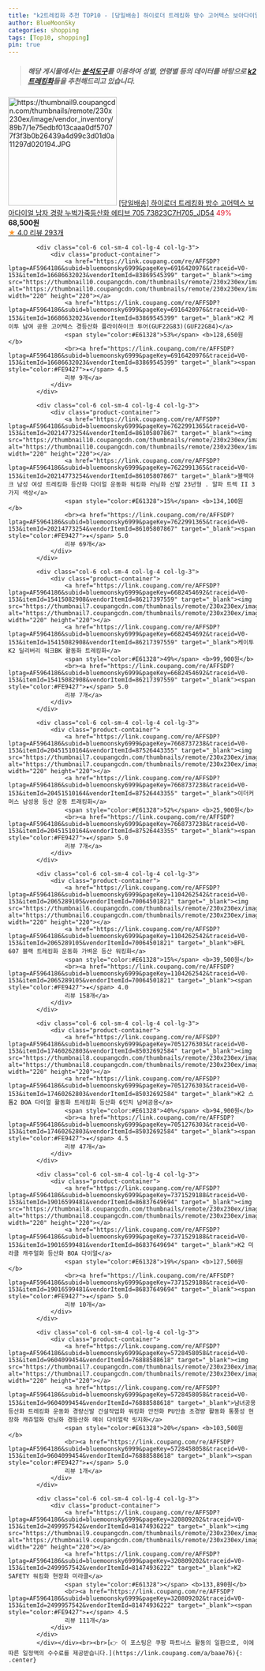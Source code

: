 ```yaml
---
title: "k2트레킹화 추천 TOP10 - [당일배송] 하이로더 트레킹화 방수 고어텍스 보아다이얼 남자 경량 누벅가죽등산화 에티브 705 73823C7H705_JD54"
author: BlueMoonSky
categories: shopping
tags: [Top10, shopping]
pin: true
---
```


> ##### 해당 게시물에서는 [**분석도구**](https://itemscout.io/)를 이용하여 **성별**, **연령별** 등의 데이터를 바탕으로 [**k2트레킹화**](https://link.coupang.com/a/baae76)들을 추천해드리고 있습니다.
<div class="container"><div class="row">
            <div class="col-6 col-sm-4 col-lg-4 col-lg-3">
                <div class="product-container">
                    <a href="https://link.coupang.com/re/AFFSDP?lptag=AF5964186&subid=bluemoonsky6999&pageKey=7499530627&traceid=V0-153&itemId=19628782879&vendorItemId=86742383325" target="_blank"><img src="https://thumbnail9.coupangcdn.com/thumbnails/remote/230x230ex/image/vendor_inventory/89b7/1e75edbf013caaa0df57077f3f3b0b26439a4d99c3d01d0a11297d020194.JPG" alt="https://thumbnail9.coupangcdn.com/thumbnails/remote/230x230ex/image/vendor_inventory/89b7/1e75edbf013caaa0df57077f3f3b0b26439a4d99c3d01d0a11297d020194.JPG" width="220" height="220"></a>
                    <a href="https://link.coupang.com/re/AFFSDP?lptag=AF5964186&subid=bluemoonsky6999&pageKey=7499530627&traceid=V0-153&itemId=19628782879&vendorItemId=86742383325" target="_blank">[당일배송] 하이로더 트레킹화 방수 고어텍스 보아다이얼 남자 경량 누벅가죽등산화 에티브 705 73823C7H705_JD54</a>
                    <span style="color:#E61328">49%</span> <b>68,500원</b>
                    <br><a href="https://link.coupang.com/re/AFFSDP?lptag=AF5964186&subid=bluemoonsky6999&pageKey=7499530627&traceid=V0-153&itemId=19628782879&vendorItemId=86742383325" target="_blank"><span style="color:#FE9427">★</span> 4.0
                    리뷰 293개</a>
                </div>
            </div>
            
            <div class="col-6 col-sm-4 col-lg-4 col-lg-3">
                <div class="product-container">
                    <a href="https://link.coupang.com/re/AFFSDP?lptag=AF5964186&subid=bluemoonsky6999&pageKey=6916420976&traceid=V0-153&itemId=16686632023&vendorItemId=83869545399" target="_blank"><img src="https://thumbnail10.coupangcdn.com/thumbnails/remote/230x230ex/image/vendor_inventory/6ad6/65ec917903af574e7a0c9b5e5cc4a33ec02e8a36df95bfdf2c33bbd4e8b3.jpg" alt="https://thumbnail10.coupangcdn.com/thumbnails/remote/230x230ex/image/vendor_inventory/6ad6/65ec917903af574e7a0c9b5e5cc4a33ec02e8a36df95bfdf2c33bbd4e8b3.jpg" width="220" height="220"></a>
                    <a href="https://link.coupang.com/re/AFFSDP?lptag=AF5964186&subid=bluemoonsky6999&pageKey=6916420976&traceid=V0-153&itemId=16686632023&vendorItemId=83869545399" target="_blank">K2 케이투 남여 공용 고어텍스 경등산화 플라이하이크 투어(GUF22G83)(GUF22G84)</a>
                    <span style="color:#E61328">53%</span> <b>128,650원</b>
                    <br><a href="https://link.coupang.com/re/AFFSDP?lptag=AF5964186&subid=bluemoonsky6999&pageKey=6916420976&traceid=V0-153&itemId=16686632023&vendorItemId=83869545399" target="_blank"><span style="color:#FE9427">★</span> 4.5
                    리뷰 9개</a>
                </div>
            </div>
            
            <div class="col-6 col-sm-4 col-lg-4 col-lg-3">
                <div class="product-container">
                    <a href="https://link.coupang.com/re/AFFSDP?lptag=AF5964186&subid=bluemoonsky6999&pageKey=7622991365&traceid=V0-153&itemId=20214773254&vendorItemId=86105807867" target="_blank"><img src="https://thumbnail10.coupangcdn.com/thumbnails/remote/230x230ex/image/vendor_inventory/4f19/1099a3cf67a2691ee0e1d7bd75bd7a95bbdda520cfda66dd083a849896e1.png" alt="https://thumbnail10.coupangcdn.com/thumbnails/remote/230x230ex/image/vendor_inventory/4f19/1099a3cf67a2691ee0e1d7bd75bd7a95bbdda520cfda66dd083a849896e1.png" width="220" height="220"></a>
                    <a href="https://link.coupang.com/re/AFFSDP?lptag=AF5964186&subid=bluemoonsky6999&pageKey=7622991365&traceid=V0-153&itemId=20214773254&vendorItemId=86105807867" target="_blank">블랙야크 남성 여성 트레킹화 등산화 다이얼 운동화 워킹화 러닝화 신발 23년형 . 알파 트렉 II 3가지 색상</a>
                    <span style="color:#E61328">15%</span> <b>134,100원</b>
                    <br><a href="https://link.coupang.com/re/AFFSDP?lptag=AF5964186&subid=bluemoonsky6999&pageKey=7622991365&traceid=V0-153&itemId=20214773254&vendorItemId=86105807867" target="_blank"><span style="color:#FE9427">★</span> 5.0
                    리뷰 69개</a>
                </div>
            </div>
            
            <div class="col-6 col-sm-4 col-lg-4 col-lg-3">
                <div class="product-container">
                    <a href="https://link.coupang.com/re/AFFSDP?lptag=AF5964186&subid=bluemoonsky6999&pageKey=6682454692&traceid=V0-153&itemId=15415082908&vendorItemId=86217397559" target="_blank"><img src="https://thumbnail7.coupangcdn.com/thumbnails/remote/230x230ex/image/vendor_inventory/0a41/131d44733914ae37a9104f4e6bbcf3df16b0bfb15786b7fca760f1eabc09.jpg" alt="https://thumbnail7.coupangcdn.com/thumbnails/remote/230x230ex/image/vendor_inventory/0a41/131d44733914ae37a9104f4e6bbcf3df16b0bfb15786b7fca760f1eabc09.jpg" width="220" height="220"></a>
                    <a href="https://link.coupang.com/re/AFFSDP?lptag=AF5964186&subid=bluemoonsky6999&pageKey=6682454692&traceid=V0-153&itemId=15415082908&vendorItemId=86217397559" target="_blank">케이투 K2 딜리버리 워크BK 활동화 트레킹화</a>
                    <span style="color:#E61328">49%</span> <b>99,900원</b>
                    <br><a href="https://link.coupang.com/re/AFFSDP?lptag=AF5964186&subid=bluemoonsky6999&pageKey=6682454692&traceid=V0-153&itemId=15415082908&vendorItemId=86217397559" target="_blank"><span style="color:#FE9427">★</span> 5.0
                    리뷰 7개</a>
                </div>
            </div>
            
            <div class="col-6 col-sm-4 col-lg-4 col-lg-3">
                <div class="product-container">
                    <a href="https://link.coupang.com/re/AFFSDP?lptag=AF5964186&subid=bluemoonsky6999&pageKey=7668737238&traceid=V0-153&itemId=20451510164&vendorItemId=87526443355" target="_blank"><img src="https://thumbnail7.coupangcdn.com/thumbnails/remote/230x230ex/image/vendor_inventory/d006/4ee426e4fd95ff14a0fa631d87b73645823ad484a63395181ed18302195f.png" alt="https://thumbnail7.coupangcdn.com/thumbnails/remote/230x230ex/image/vendor_inventory/d006/4ee426e4fd95ff14a0fa631d87b73645823ad484a63395181ed18302195f.png" width="220" height="220"></a>
                    <a href="https://link.coupang.com/re/AFFSDP?lptag=AF5964186&subid=bluemoonsky6999&pageKey=7668737238&traceid=V0-153&itemId=20451510164&vendorItemId=87526443355" target="_blank">이더커머스 남성용 등산 운동 트래킹화</a>
                    <span style="color:#E61328">52%</span> <b>25,900원</b>
                    <br><a href="https://link.coupang.com/re/AFFSDP?lptag=AF5964186&subid=bluemoonsky6999&pageKey=7668737238&traceid=V0-153&itemId=20451510164&vendorItemId=87526443355" target="_blank"><span style="color:#FE9427">★</span> 5.0
                    리뷰 7개</a>
                </div>
            </div>
            
            <div class="col-6 col-sm-4 col-lg-4 col-lg-3">
                <div class="product-container">
                    <a href="https://link.coupang.com/re/AFFSDP?lptag=AF5964186&subid=bluemoonsky6999&pageKey=1104262542&traceid=V0-153&itemId=2065289105&vendorItemId=70064501821" target="_blank"><img src="https://thumbnail6.coupangcdn.com/thumbnails/remote/230x230ex/image/vendor_inventory/ee05/38f5d72ea9c943f0b6708eb1ad4403b442eac1c4409112918a24ff2518de.jpg" alt="https://thumbnail6.coupangcdn.com/thumbnails/remote/230x230ex/image/vendor_inventory/ee05/38f5d72ea9c943f0b6708eb1ad4403b442eac1c4409112918a24ff2518de.jpg" width="220" height="220"></a>
                    <a href="https://link.coupang.com/re/AFFSDP?lptag=AF5964186&subid=bluemoonsky6999&pageKey=1104262542&traceid=V0-153&itemId=2065289105&vendorItemId=70064501821" target="_blank">BFL 607 블랙 트레킹화 운동화 가벼운 등산 워킹화</a>
                    <span style="color:#E61328">15%</span> <b>39,500원</b>
                    <br><a href="https://link.coupang.com/re/AFFSDP?lptag=AF5964186&subid=bluemoonsky6999&pageKey=1104262542&traceid=V0-153&itemId=2065289105&vendorItemId=70064501821" target="_blank"><span style="color:#FE9427">★</span> 4.0
                    리뷰 158개</a>
                </div>
            </div>
            
            <div class="col-6 col-sm-4 col-lg-4 col-lg-3">
                <div class="product-container">
                    <a href="https://link.coupang.com/re/AFFSDP?lptag=AF5964186&subid=bluemoonsky6999&pageKey=7051276303&traceid=V0-153&itemId=17460262803&vendorItemId=85032692584" target="_blank"><img src="https://thumbnail8.coupangcdn.com/thumbnails/remote/230x230ex/image/vendor_inventory/31d4/c9dae3dcf0401fed5c4560582fc8c69a12cd84c1c7fba9186ae7dd6091ef.jpg" alt="https://thumbnail8.coupangcdn.com/thumbnails/remote/230x230ex/image/vendor_inventory/31d4/c9dae3dcf0401fed5c4560582fc8c69a12cd84c1c7fba9186ae7dd6091ef.jpg" width="220" height="220"></a>
                    <a href="https://link.coupang.com/re/AFFSDP?lptag=AF5964186&subid=bluemoonsky6999&pageKey=7051276303&traceid=V0-153&itemId=17460262803&vendorItemId=85032692584" target="_blank">K2 스톰2 BOA 다이얼 활동화 트레킹화 등산화 6인치 남여공용</a>
                    <span style="color:#E61328">40%</span> <b>94,900원</b>
                    <br><a href="https://link.coupang.com/re/AFFSDP?lptag=AF5964186&subid=bluemoonsky6999&pageKey=7051276303&traceid=V0-153&itemId=17460262803&vendorItemId=85032692584" target="_blank"><span style="color:#FE9427">★</span> 4.5
                    리뷰 47개</a>
                </div>
            </div>
            
            <div class="col-6 col-sm-4 col-lg-4 col-lg-3">
                <div class="product-container">
                    <a href="https://link.coupang.com/re/AFFSDP?lptag=AF5964186&subid=bluemoonsky6999&pageKey=7371529188&traceid=V0-153&itemId=19016599481&vendorItemId=86837649694" target="_blank"><img src="https://thumbnail8.coupangcdn.com/thumbnails/remote/230x230ex/image/vendor_inventory/686e/ac36bcef7313f66b25b11a1a2af83ace12d72934a30d990aef50e222340c.jpg" alt="https://thumbnail8.coupangcdn.com/thumbnails/remote/230x230ex/image/vendor_inventory/686e/ac36bcef7313f66b25b11a1a2af83ace12d72934a30d990aef50e222340c.jpg" width="220" height="220"></a>
                    <a href="https://link.coupang.com/re/AFFSDP?lptag=AF5964186&subid=bluemoonsky6999&pageKey=7371529188&traceid=V0-153&itemId=19016599481&vendorItemId=86837649694" target="_blank">K2 미라클 캐주얼화 등산화 BOA 다이얼</a>
                    <span style="color:#E61328">19%</span> <b>127,500원</b>
                    <br><a href="https://link.coupang.com/re/AFFSDP?lptag=AF5964186&subid=bluemoonsky6999&pageKey=7371529188&traceid=V0-153&itemId=19016599481&vendorItemId=86837649694" target="_blank"><span style="color:#FE9427">★</span> 5.0
                    리뷰 10개</a>
                </div>
            </div>
            
            <div class="col-6 col-sm-4 col-lg-4 col-lg-3">
                <div class="product-container">
                    <a href="https://link.coupang.com/re/AFFSDP?lptag=AF5964186&subid=bluemoonsky6999&pageKey=5728458058&traceid=V0-153&itemId=9604099454&vendorItemId=76888588618" target="_blank"><img src="https://thumbnail7.coupangcdn.com/thumbnails/remote/230x230ex/image/vendor_inventory/253f/0ee7e6ae76d8a30d585399208b2717130e7b558b16edf63929e012e35b73.jpg" alt="https://thumbnail7.coupangcdn.com/thumbnails/remote/230x230ex/image/vendor_inventory/253f/0ee7e6ae76d8a30d585399208b2717130e7b558b16edf63929e012e35b73.jpg" width="220" height="220"></a>
                    <a href="https://link.coupang.com/re/AFFSDP?lptag=AF5964186&subid=bluemoonsky6999&pageKey=5728458058&traceid=V0-153&itemId=9604099454&vendorItemId=76888588618" target="_blank">남녀공용 등산화 트레킹화 운동화 경량신발 건설작업화 워킹화 안전화 PU인솔 초경량 활동화 통풍성 현장화 캐쥬얼화 런닝화 경등산화 메쉬 다이얼락 릿지화</a>
                    <span style="color:#E61328">20%</span> <b>103,500원</b>
                    <br><a href="https://link.coupang.com/re/AFFSDP?lptag=AF5964186&subid=bluemoonsky6999&pageKey=5728458058&traceid=V0-153&itemId=9604099454&vendorItemId=76888588618" target="_blank"><span style="color:#FE9427">★</span> 5.0
                    리뷰 1개</a>
                </div>
            </div>
            
            <div class="col-6 col-sm-4 col-lg-4 col-lg-3">
                <div class="product-container">
                    <a href="https://link.coupang.com/re/AFFSDP?lptag=AF5964186&subid=bluemoonsky6999&pageKey=320809202&traceid=V0-153&itemId=2499957542&vendorItemId=81474936222" target="_blank"><img src="https://thumbnail9.coupangcdn.com/thumbnails/remote/230x230ex/image/vendor_inventory/0dc4/793c10d26bc58983e18c175fad20e5121887113ed37156259f917dbceb65.jpg" alt="https://thumbnail9.coupangcdn.com/thumbnails/remote/230x230ex/image/vendor_inventory/0dc4/793c10d26bc58983e18c175fad20e5121887113ed37156259f917dbceb65.jpg" width="220" height="220"></a>
                    <a href="https://link.coupang.com/re/AFFSDP?lptag=AF5964186&subid=bluemoonsky6999&pageKey=320809202&traceid=V0-153&itemId=2499957542&vendorItemId=81474936222" target="_blank">K2 SAFETY 워킹화 현장화 미라클</a>
                    <span style="color:#E61328"></span> <b>133,890원</b>
                    <br><a href="https://link.coupang.com/re/AFFSDP?lptag=AF5964186&subid=bluemoonsky6999&pageKey=320809202&traceid=V0-153&itemId=2499957542&vendorItemId=81474936222" target="_blank"><span style="color:#FE9427">★</span> 4.5
                    리뷰 111개</a>
                </div>
            </div>
            </div></div><br><br>[👉 이 포스팅은 쿠팡 파트너스 활동의 일환으로, 이에 따른 일정액의 수수료를 제공받습니다.](https://link.coupang.com/a/baae76){: .center}